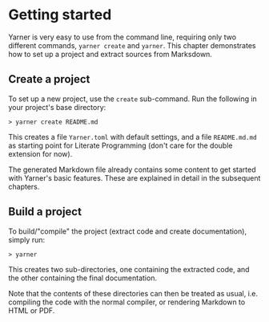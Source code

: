 # Getting started

Yarner is very easy to use from the command line, requiring only two different commands, `yarner create` and `yarner`. This chapter demonstrates how to set up a project and extract sources from Marksdown.

<!-- toc -->

## Create a project

To set up a new project, use the `create` sub-command. Run the following in your project's base directory:

```plaintext
> yarner create README.md
```

This creates a file `Yarner.toml` with default settings, and a file `README.md.md` as starting point for Literate Programming (don't care for the double extension for now).

The generated Markdown file already contains some content to get started with Yarner's basic features. These are explained in detail in the subsequent chapters.

## Build a project

To build/"compile" the project (extract code and create documentation), simply run:

```plaintext
> yarner
```

This creates two sub-directories, one containing the extracted code, and the other containing the final documentation.

Note that the contents of these directories can then be treated as usual, i.e. compiling the code with the normal compiler, or rendering Markdown to HTML or PDF.
